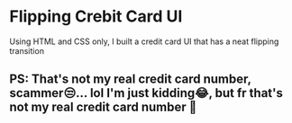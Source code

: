 # Flipping Crebit Card UI
Using HTML and CSS only, I built a credit card UI that has a neat flipping transition
## PS: That's not my real credit card number, scammer😒... lol I'm just kidding😂, but fr that's not my real credit card number 👀
